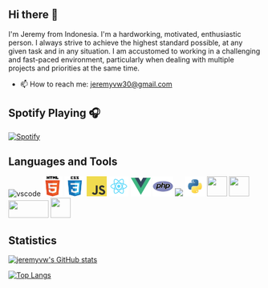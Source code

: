 ## Hi there 👋

I'm Jeremy from Indonesia. I'm a hardworking, motivated, enthusiastic person. I always strive to achieve the highest standard possible, at any given task and in any situation. I am accustomed to working in a challenging and fast-paced environment, particularly when dealing with multiple projects and priorities at the same time.

- 📫 How to reach me: jeremyvw30@gmail.com

<!-- <a href="https://github.com/anuraghazra/github-readme-stats">
  <img align="center" src="https://github-readme-stats.vercel.app/api/top-langs/?username=jeremyvw&repo=github-readme-stats&theme=tokyonight" />
</a>
<a href="https://github.com/anuraghazra/github-readme-stats">
  <img align="center" src="https://github-readme-stats.vercel.app/api?username=jeremyvw&repo=github-readme-stats&theme=tokyonight" />
</a> -->

## Spotify Playing 🎧

[![Spotify](https://spotify-github-ruddy.vercel.app/api/spotify)](https://open.spotify.com/user/ln12wduv9e873lsjn2z0vw9i0)

## Languages and Tools

<div>
  <img src="https://upload.wikimedia.org/wikipedia/commons/thumb/9/9a/Visual_Studio_Code_1.35_icon.svg/1024px-Visual_Studio_Code_1.35_icon.svg.png" width=40 height=40 alt="vscode">
  <img src="https://raw.githubusercontent.com/github/explore/80688e429a7d4ef2fca1e82350fe8e3517d3494d/topics/html/html.png" width=40 height=40>
  <img src="https://raw.githubusercontent.com/github/explore/80688e429a7d4ef2fca1e82350fe8e3517d3494d/topics/css/css.png" width=40 height=40>
  <img src="https://raw.githubusercontent.com/github/explore/80688e429a7d4ef2fca1e82350fe8e3517d3494d/topics/javascript/javascript.png" width=40 height=40>
  <img src="https://raw.githubusercontent.com/github/explore/80688e429a7d4ef2fca1e82350fe8e3517d3494d/topics/react/react.png" width=40 height=40>
  <img src="https://raw.githubusercontent.com/github/explore/80688e429a7d4ef2fca1e82350fe8e3517d3494d/topics/vue/vue.png" width=40 height=40>
  <img src="https://raw.githubusercontent.com/github/explore/80688e429a7d4ef2fca1e82350fe8e3517d3494d/topics/php/php.png" width=40 height=40>
  <img src="https://upload.wikimedia.org/wikipedia/commons/thumb/9/9a/Laravel.svg/1200px-Laravel.svg.png" width=40>
  <img src="https://raw.githubusercontent.com/github/explore/80688e429a7d4ef2fca1e82350fe8e3517d3494d/topics/python/python.png" width=40 height=40>
  <img src="https://upload.wikimedia.org/wikipedia/commons/thumb/2/2d/Tensorflow_logo.svg/1200px-Tensorflow_logo.svg.png" width=40 height=40>
  <img src="https://upload.wikimedia.org/wikipedia/commons/thumb/3/38/Jupyter_logo.svg/1200px-Jupyter_logo.svg.png" width=40 height=40>
  <img src="https://git-scm.com/images/logos/downloads/Git-Logo-1788C.png" width=80 height=35>
  <img src="https://cdn2.iconfinder.com/data/icons/font-awesome/1792/github-square-512.png" width=40 height=40>
</div>

## Statistics

[![jeremyvw's GitHub stats](https://github-readme-stats.vercel.app/api?username=jeremyvw&show_icons=true&theme=tokyonight)](https://github.com/anuraghazra/github-readme-stats)

[![Top Langs](https://github-readme-stats.vercel.app/api/top-langs/?username=jeremyvw&theme=tokyonight)](https://github.com/anuraghazra/github-readme-stats)


<!--
**jeremyvw/jeremyvw** is a ✨ _special_ ✨ repository because its `README.md` (this file) appears on your GitHub profile.

Here are some ideas to get you started:

- 🔭 I’m currently working on ...
- 🌱 I’m currently learning ...
- 👯 I’m looking to collaborate on ...
- 🤔 I’m looking for help with ...
- 💬 Ask me about ...
- 📫 How to reach me: ...
- 😄 Pronouns: ...
- ⚡ Fun fact: ...
-->
